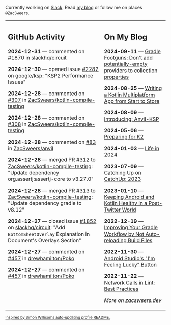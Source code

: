 Currently working on [Slack](https://slack.com/). Read [my blog](https://zacsweers.dev/) or follow me on places `@ZacSweers`.

<table><tr><td valign="top" width="60%">

## GitHub Activity
<!-- githubActivity starts -->
**2024-12-31** — commented on [#1870](https://github.com/slackhq/circuit/pull/1870#issuecomment-2566530231) in [slackhq/circuit](https://github.com/slackhq/circuit)

**2024-12-30** — opened issue [#2282](https://github.com/google/ksp/issues/2282) on [google/ksp](https://github.com/google/ksp): "KSP2 Performance Issues"

**2024-12-28** — commented on [#307](https://github.com/ZacSweers/kotlin-compile-testing/issues/307#issuecomment-2564514746) in [ZacSweers/kotlin-compile-testing](https://github.com/ZacSweers/kotlin-compile-testing)

**2024-12-28** — commented on [#308](https://github.com/ZacSweers/kotlin-compile-testing/issues/308#issuecomment-2564514710) in [ZacSweers/kotlin-compile-testing](https://github.com/ZacSweers/kotlin-compile-testing)

**2024-12-28** — commented on [#83](https://github.com/ZacSweers/anvil/pull/83#issuecomment-2564494000) in [ZacSweers/anvil](https://github.com/ZacSweers/anvil)

**2024-12-28** — merged PR [#312](https://github.com/ZacSweers/kotlin-compile-testing/pull/312) to [ZacSweers/kotlin-compile-testing](https://github.com/ZacSweers/kotlin-compile-testing): "Update dependency org.assertj:assertj-core to v3.27.0"

**2024-12-28** — merged PR [#313](https://github.com/ZacSweers/kotlin-compile-testing/pull/313) to [ZacSweers/kotlin-compile-testing](https://github.com/ZacSweers/kotlin-compile-testing): "Update dependency gradle to v8.12"

**2024-12-27** — closed issue [#1852](https://github.com/slackhq/circuit/issues/1852) on [slackhq/circuit](https://github.com/slackhq/circuit): "Add `BottomSheetOverlay` Explanation in Document's Overlays Section"

**2024-12-27** — commented on [#457](https://github.com/drewhamilton/Poko/pull/457#issuecomment-2563858409) in [drewhamilton/Poko](https://github.com/drewhamilton/Poko)

**2024-12-27** — commented on [#457](https://github.com/drewhamilton/Poko/pull/457#issuecomment-2563858014) in [drewhamilton/Poko](https://github.com/drewhamilton/Poko)
<!-- githubActivity ends -->
</td><td valign="top" width="40%">

## On My Blog
<!-- blog starts -->
**2024-09-11** — [Gradle Footguns: Don't add potentially-empty providers to collection properties](https://www.zacsweers.dev/gradle-footgun-adding-empty-providers-to-collection-properties/)

**2024-08-25** — [Writing a Kotlin Multiplatform App from Start to Store](https://www.zacsweers.dev/writing-a-kotlin-multiplatform-app-from-start-to-store/)

**2024-08-09** — [Introducing: Anvil-KSP](https://www.zacsweers.dev/introducing-anvil-ksp/)

**2024-05-06** — [Preparing for K2](https://www.zacsweers.dev/preparing-for-k2/)

**2024-01-03** — [Life in 2024](https://www.zacsweers.dev/life-in-2024/)

**2023-07-09** — [Catching Up on CatchUp: 2023](https://www.zacsweers.dev/catching-up-on-catchup-2023/)

**2023-01-10** — [Keeping Android and Kotlin Healthy in a Post-Twitter World](https://www.zacsweers.dev/keeping-android-healthy/)

**2022-12-19** — [Improving Your Gradle Workflow by Not Auto-reloading Build Files](https://www.zacsweers.dev/improving-your-workflow-by-not-auto-reloading-build-files/)

**2022-11-30** — [Android Studio's "I'm Feeling Lucky" Button](https://www.zacsweers.dev/android-studios-im-feeling-lucky-button/)

**2022-11-22** — [Network Calls in Lint: Best Practices](https://www.zacsweers.dev/network-calls-in-lint-best-practices/)
<!-- blog ends -->
_More on [zacsweers.dev](https://zacsweers.dev/)_
</td></tr></table>

<sub><a href="https://simonwillison.net/2020/Jul/10/self-updating-profile-readme/">Inspired by Simon Willison's auto-updating profile README.</a></sub>